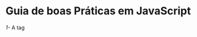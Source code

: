 # Guia de boas Práticas em JavaScript #

*1-* A tag <script> deve ser declarada, como melhor prática antes da tag de fechamento da *</body>*. (Quando se declara na tag <head> podemos causar um delay muito grande porque se o browser renderiza o conteúdo do html de cima pra baixo, imagine que se temos um script extenso, o <body> da página irá demorar a carregar, enaquanto que, quando declarado no final, o usuário já terá o conteúdo da página carregado e assim podendo dar início a sua interação);

*2-* Sempre usar nomes de variáveis em inglês;

*3-* Usar somente camelCase;


